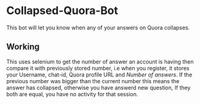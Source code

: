 # Collapsed-Quora-Bot
This bot will let you know when any of your answers on Quora collapses.

## Working
This uses selenium to get the number of answer an account is having then compare it with previously stored number,
i.e when you register, it stores your Username, chat-id, Quora profile URL and *Number of answers*.
If the previous number was bigger than the current number this means the answer has collapsed, otherwise you have answerd new question,
If they both are equal, you have no activity for that session.
